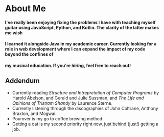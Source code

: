 # About Me
#### I've really been enjoying fixing the problems I have with teaching myself guitar using JavaScript, Python, and Kotlin. The clarity of the latter makes me wish
#### I learned it alongside Java in my academic career. Currently looking for a role in web development where I can expand the impact of my code beyond the confines of
#### my musical education. If you're hiring, feel free to reach out!

## Addendum
- Currently reading *Structure and Intrepretation of Computer Programs* by Harold Abelson, and Gerald and Julie Sussman, and *The Life and Opinions of Tristram Shandy* by
Laurence Sterne.
- Currently listening through the discographies of John Coltrane, Anthony Braxton, and Mogwai.
- Pourover is my go to coffee brewing method.
- Getting a cat is my second priority right now, just behind (just!) getting a job.
<!--
**brandon-viterbo/brandon-viterbo** is a ✨ _special_ ✨ repository because its `README.md` (this file) appears on your GitHub profile.

Here are some ideas to get you started:

- 🔭 I’m currently working on ...
- 🌱 I’m currently learning ...
- 👯 I’m looking to collaborate on ...
- 🤔 I’m looking for help with ...
- 💬 Ask me about ...
- 📫 How to reach me: ...
- 😄 Pronouns: ...
- ⚡ Fun fact: ...
-->
